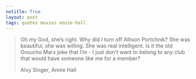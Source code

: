 ```yaml
---
notitle: True
layout: post
tags: quotes movies annie-hall
---
```


<blockquote>
	<p>Oh my God, she’s right. Why did I turn off Allison Portchnik? She was beautiful, she was willing. She was real intelligent. Is it the old Groucho Marx joke that I’m - I just don’t want to belong to any club that would have someone like me for a member?</p>
	<div class="author">Alvy Singer, Annie Hall</div>
</blockquote>
